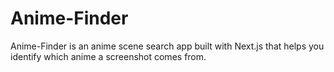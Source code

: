 # Anime-Finder

Anime-Finder is an anime scene search app built with Next.js that helps you identify which anime a screenshot comes from.
